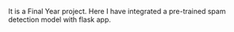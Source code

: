 It is a Final Year project. Here I have integrated a pre-trained spam detection model with flask app.
